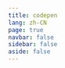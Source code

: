 ```yaml
---
title: codepen
lang: zh-CN
page: true
navbar: false
sidebar: false
aside: false
---
```


<Suspense>
  <CodepenPage />
</Suspense>

